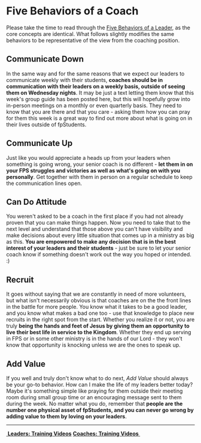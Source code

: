 # Five Behaviors of a Coach  
Please take the time to read through the [Five Behaviors of a Leader](leaders.md#five-behaviors-of-a-leader), as the core concepts are identical. What follows slightly modifies the same behaviors to be representative of the view from the coaching position.  

## Communicate Down  
In the same way and for the same reasons that we expect our leaders to communicate weekly with their students, **coaches should be in communication with their leaders on a weekly basis, outside of seeing them on Wednesday nights**. It may be just a text letting them know that this week's group guide has been posted here, but this will hopefully grow into in-person meetings on a monthly or even quarterly basis. They need to know that you are there and that you care - asking them how you can pray for them this week is a great way to find out more about what is going on in their lives outside of fpStudents.  

## Communicate Up  
Just like you would appreciate a heads up from your leaders when something is going wrong, your senior coach is no different - **let them in on your FPS struggles and victories as well as what's going on with you personally**. Get together with them in person on a regular schedule to keep the communication lines open.  

## Can Do Attitude  
You weren't asked to be a coach in the first place if you had not already proven that you can make things happen. Now you need to take that to the next level and understand that those above you can't have visibility and make decisions about every little situation that comes up in a ministry as big as this. **You are empowered to make any decision that is in the best interest of your leaders and their students** - just be sure to let your senior coach know if something doesn't work out the way you hoped or intended. :)

## Recruit  
It goes without saying that we are constantly in need of more volunteers, but what isn't necessarily obvious is that coaches are on the the front lines in the battle for more people. You know what it takes to be a good leader, and you know what makes a bad one too - use that knowledge to place new recruits in the right spot from the start. Whether you realize it or not, you are truly **being the hands and feet of Jesus by giving them an opportunity to live their best life in service to the Kingdom**. Whether they end up serving in FPS or in some other ministry is in the hands of our Lord - they won't know that opportunity is knocking unless we are the ones to speak up.  

## Add Value  
If you well and truly don't know what to do next, *Add Value* should always be your go-to behavior. How can I make the life of my leaders better today? Maybe it's something simple like praying for them outside their meeting room during small group time or an encouraging message sent to them during the week. No matter what you do, remember that **people are the number one physical asset of fpStudents, and you can never go wrong by adding value to them by loving on your leaders**.


<!--End of Markdown Content-->

<!--Bottom Page Nav Buttons-->
<hr>
<a class="btn btn-default btn-sm" href="/leaders-videos" role="button"><i class="fa fa-arrow-left"></i>&nbsp;<b>Leaders: Training Videos</b></a>
<a class="btn btn-default btn-sm" href="/coaches-videos" role="button"><b>Coaches: Training Videos</b>&nbsp;<i class="fa fa-arrow-right"></i></a>
